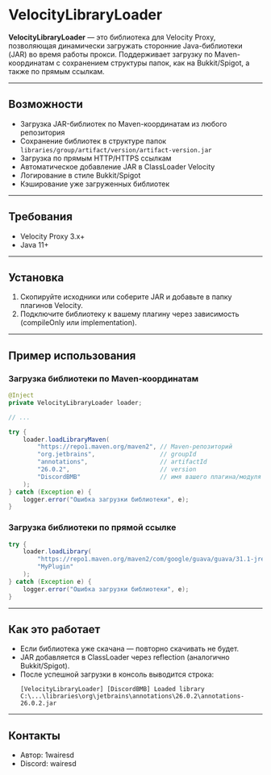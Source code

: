 # VelocityLibraryLoader

**VelocityLibraryLoader** — это библиотека для Velocity Proxy, позволяющая динамически загружать сторонние Java-библиотеки (JAR) во время работы прокси. Поддерживает загрузку по Maven-координатам с сохранением структуры папок, как на Bukkit/Spigot, а также по прямым ссылкам.

---

## Возможности
- Загрузка JAR-библиотек по Maven-координатам из любого репозитория
- Сохранение библиотек в структуре папок `libraries/group/artifact/version/artifact-version.jar`
- Загрузка по прямым HTTP/HTTPS ссылкам
- Автоматическое добавление JAR в ClassLoader Velocity
- Логирование в стиле Bukkit/Spigot
- Кэширование уже загруженных библиотек

---

## Требования
- Velocity Proxy 3.x+
- Java 11+

---

## Установка
1. Скопируйте исходники или соберите JAR и добавьте в папку плагинов Velocity.
2. Подключите библиотеку к вашему плагину через зависимость (compileOnly или implementation).

---

## Пример использования

### Загрузка библиотеки по Maven-координатам
```java
@Inject
private VelocityLibraryLoader loader;

// ...

try {
    loader.loadLibraryMaven(
        "https://repo1.maven.org/maven2", // Maven-репозиторий
        "org.jetbrains",                  // groupId
        "annotations",                    // artifactId
        "26.0.2",                         // version
        "DiscordBMB"                      // имя вашего плагина/модуля
    );
} catch (Exception e) {
    logger.error("Ошибка загрузки библиотеки", e);
}
```

### Загрузка библиотеки по прямой ссылке
```java
try {
    loader.loadLibrary(
        "https://repo1.maven.org/maven2/com/google/guava/guava/31.1-jre/guava-31.1-jre.jar",
        "MyPlugin"
    );
} catch (Exception e) {
    logger.error("Ошибка загрузки библиотеки", e);
}
```

---

## Как это работает
- Если библиотека уже скачана — повторно скачивать не будет.
- JAR добавляется в ClassLoader через reflection (аналогично Bukkit/Spigot).
- После успешной загрузки в консоль выводится строка:
  ```
  [VelocityLibraryLoader] [DiscordBMB] Loaded library C:\...\libraries\org\jetbrains\annotations\26.0.2\annotations-26.0.2.jar
  ```

---

## Контакты
- Автор: 1wairesd
- Discord: wairesd 